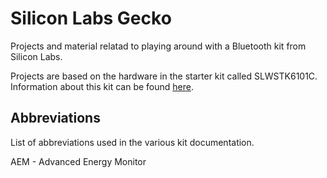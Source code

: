 # Silicon Labs Gecko
Projects and material relatad to playing around with a Bluetooth kit from Silicon Labs.

Projects are based on the hardware in the starter kit called SLWSTK6101C. Information about this kit can be found [here](http://www.silabs.com/products/development-tools/wireless/bluetooth/bluegecko-bluetooth-smart-module-wireless-starter-kit).  

## Abbreviations
List of abbreviations used in the various kit documentation.

AEM	- Advanced Energy Monitor  
